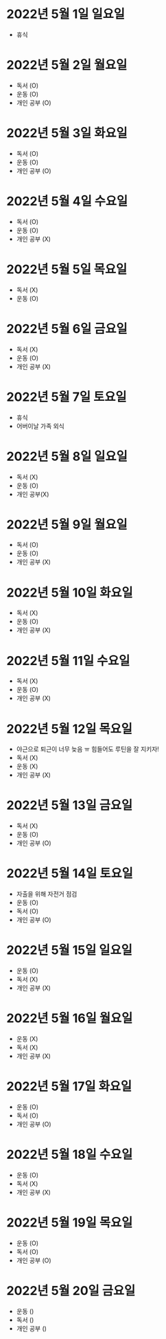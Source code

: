 
# 2022년 5월 1일 일요일

- 휴식

# 2022년 5월 2일 월요일

- 독서 (O)
- 운동 (O)
- 개인 공부 (O)

# 2022년 5월 3일 화요일 

- 독서 (O)
- 운동 (O)
- 개인 공부 (O)

# 2022년 5월 4일 수요일 

- 독서 (O)
- 운동 (O)
- 개인 공부 (X)

# 2022년 5월 5일 목요일 

- 독서 (X)
- 운동 (O)

# 2022년 5월 6일 금요일 

- 독서 (X)
- 운동 (O)
- 개인 공부 (X)

# 2022년 5월 7일 토요일 

- 휴식
- 어버이날 가족 외식 

# 2022년 5월 8일 일요일 

- 독서 (X)
- 운동 (O)
- 개인 공부(X)

# 2022년 5월 9일 월요일 

- 독서 (O)
- 운동 (O)
- 개인 공부 (X)

# 2022년 5월 10일 화요일

- 독서 (X)
- 운동 (O)
- 개인 공부 (X)

# 2022년 5월 11일 수요일

- 독서 (X)
- 운동 (O)
- 개인 공부 (X)

# 2022년 5월 12일 목요일

- 야근으로 퇴근이 너무 늦음 ㅠ 힘들어도 루틴을 잘 지키자!
- 독서 (X)
- 운동 (X)
- 개인 공부 (X)

# 2022년 5월 13일 금요일 

- 독서 (X)
- 운동 (O)
- 개인 공부 (O)

# 2022년 5월 14일 토요일

- 자출을 위해 자전거 점검 
- 운동 (O)
- 독서 (O)
- 개인 공부 (O)

# 2022년 5월 15일 일요일 

- 운동 (O)
- 독서 (X)
- 개인 공부 (X)

# 2022년 5월 16일 월요일

- 운동 (X)
- 독서 (X)
- 개인 공부 (X)

# 2022년 5월 17일 화요일

- 운동 (O)
- 독서 (O)
- 개인 공부 (O)

# 2022년 5월 18일 수요일 

- 운동 (O)
- 독서 (X)
- 개인 공부 (X)

# 2022년 5월 19일 목요일 

- 운동 (O)
- 독서 (O)
- 개인 공부 (O)

# 2022년 5월 20일 금요일 

- 운동 ()
- 독서 ()
- 개인 공부 ()
